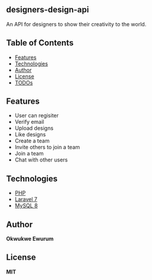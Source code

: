 ## designers-design-api

An API for designers to show their creativity to the world.

## Table of Contents

- [Features](#features)
- [Technologies](#technologies)
- [Author](#author)
- [License](#license)
- [TODOs](#todos)

## Features
- User can regisiter
- Verify email
- Upload designs
- Like designs
- Create a team
- Invite others to join a team
- Join a team
- Chat with other users

## Technologies
- [PHP](https://www.php.net/)
- [Laravel 7](https://laravel.com/)
- [MySQL 8](https://www.mysql.com/)

## Author
**Okwukwe Ewurum**

## License
**MIT**


